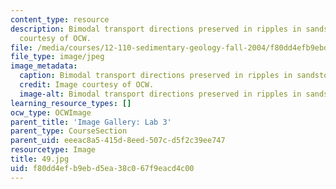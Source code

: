 ```yaml
---
content_type: resource
description: Bimodal transport directions preserved in ripples in sandstone. Image
  courtesy of OCW.
file: /media/courses/12-110-sedimentary-geology-fall-2004/f80dd4efb9ebd5ea38c067f9eacd4c00_49.jpg
file_type: image/jpeg
image_metadata:
  caption: Bimodal transport directions preserved in ripples in sandstone.
  credit: Image courtesy of OCW.
  image-alt: Bimodal transport directions preserved in ripples in sandstone.
learning_resource_types: []
ocw_type: OCWImage
parent_title: 'Image Gallery: Lab 3'
parent_type: CourseSection
parent_uid: eeeac8a5-415d-8eed-507c-d5f2c39ee747
resourcetype: Image
title: 49.jpg
uid: f80dd4ef-b9eb-d5ea-38c0-67f9eacd4c00
---
```

